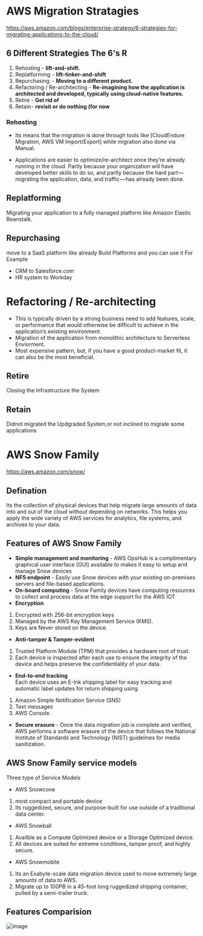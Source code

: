 # AWS Migration Stratagies
https://aws.amazon.com/blogs/enterprise-strategy/6-strategies-for-migrating-applications-to-the-cloud/
## 6 Different Strategies The 6's R
1. Rehosting - **lift-and-shift.**
2. Replatforming  - **lift-tinker-and-shift**
3. Repurchasing  -  **Moving to a different product.**
4. Refactoring / Re-architecting - **Re-imagining how the application is architected and developed, typically using cloud-native features.**
5. Retire - **Get rid of**
6. Retain - **revisit or do nothing (for now**

### Rehosting
- Its means that the migration is done through tools like  [CloudEndure Migration, AWS VM Import/Export] while migration also done via Manual.

- Applications are easier to optimize/re-architect once they’re already running in the cloud. Partly because your organization will have developed better skills to do so, and partly because the hard part — migrating the application, data, and traffic — has already been done.

## Replatforming 
Migrating your application to a fully managed platform like Amazon Elastic Beanstalk.

##  Repurchasing
move to a SaaS platform like already Build Platforms and you can use it
For Example
- CRM to Salesforce.com
- HR system to Workday
# Refactoring / Re-architecting
- This is typically driven by a strong business need to add features, scale, or performance that would otherwise be difficult to achieve in the application’s existing environment.
- Migration of the application from monolithic architecture to Serverless Enviorment.
- Most expensive pattern, but, if you have a good product-market fit, it can also be the most beneficial.

## Retire
Closing the Infrastructure the System

## Retain
Didnot migrated the Updgraded System,or not inclined to migrate some applications


#  AWS Snow Family
https://aws.amazon.com/snow/

## Defination
Its the collection of physical devices that help migrate large amounts of data into and out of the cloud without depending on networks. This helps you apply the wide variety of AWS services for analytics, file systems, and archives to your data.

## Features of AWS Snow Family
- **Simple management and monitoring** - 
AWS OpsHub is a complimentary graphical user interface (GUI) available to makes it easy to setup and manage Snow devices
- **NFS endpoint** - 
Easily use Snow devices with your existing on-premises servers and file-based applications.
- **On-board computing** - 
Snow Family devices have computing resources to collect and process data at the edge support for the AWS IOT
- **Encryption** 
1. Encrypted with 256-bit encryption keys 
2. Managed by the AWS Key Management Service (KMS).
3. Keys are Never stored on the device.
- **Anti-tamper & Tamper-evident**  
1. Trusted Platform Module (TPM) that provides a hardware root of trust.
2.  Each device is inspected after each use to ensure the integrity of the device and helps preserve the confidentiality of your data.
- **End-to-end tracking**   
Each device uses an E-Ink shipping label for easy tracking and automatic label updates for return shipping using 
1. Amazon Simple Notification Service (SNS)
2. Text messages
3. AWS Console.
- **Secure erasure** -
Once the data migration job is complete and verified, AWS performs a software erasure of the device that follows the National Institute of Standards and Technology (NIST) guidelines for media sanitization.

## AWS Snow Family service models
Three type of Service Models
- AWS Snowcone
1. most compact and portable device
2. Its ruggedized, secure, and purpose-built for use outside of a traditional data center.
- AWS Snowball
1. Availble as a Compute Optimized device or a Storage Optimized device.
2. All devices are suited for extreme conditions, tamper proof, and highly secure.
- AWS Snowmobile
1. Its an Exabyte-scale data migration device used to move extremely large amounts of data to AWS.
2. Migrate up to 100PB in a 45-foot long ruggedized shipping container, pulled by a semi-trailer truck.


## Features Comparision
![image](https://user-images.githubusercontent.com/43639867/191267553-93f8a21d-fe46-4701-a68e-69fd114d560a.png)


